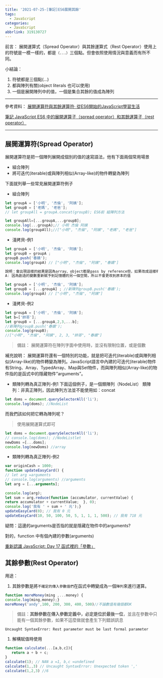 ```yaml
---
title: '2021-07-25-[筆記]ES6展開其餘'
tags:
  - JavaScript
categories:
  - JavaScript
abbrlink: 319130727
---
```

前言：
展開運算式（Spread Operator）與其餘運算式（Rest Operator）使用上的符號是一模一樣的，都是`（...）`三個點。但會依照使用情況與意義而有所不同。 

小結論： 
1.  符號都是三個點(…) 
2.  都與陣列有關(object literals 也可以使用) 
3.  一個是展開陣列中的值，一個是集合其餘的值成為陣列

<!-- more -->
---
參考資料：
[展開運算符與其餘運算符· 從ES6開始的JavaScript學習生活](https://eyesofkids.gitbooks.io/javascript-start-from-es6/content/part4/rest_spread.html)

[筆記 JavaScript ES6 中的展開運算子（spread operator）和其餘運算子（rest operator）](https://pjchender.blogspot.com/2017/01/es6-spread-operatorrest-operator.html)

---
## 展開運算符(Spread Operator)
展開運算符是把一個陣列展開成個別的值的速寫語法，他有下面兩個常用場景
- 組合陣列
- 將可迭代(iterable)或與陣列相似(Array-like)的物件轉變為陣列 

下面就列舉一些常見展開運算符例子 
- 組合陣列
```jsx
let groupA = ['小明', '杰倫', '阿姨'];
let groupB = ['老媽', '老爸'];
// let groupAll = groupA.concat(groupB); ES6前 組陣列方法

let groupAll=[...groupA,...groupB]; 
console.log(...groupA);// 小明 杰倫 阿姨
console.log(groupAll);//["小明", "杰倫", "阿姨", "老媽", "老爸"]
```

- 淺拷貝-例1

```jsx
let groupA = ['小明', '杰倫', '阿姨'];
let groupB = groupA ;
groupB.push('春嬌');
console.log(groupA) // ["小明", "杰倫", "阿姨", "春嬌"]

說明：會出現這樣的結果是因為array、object都是pass by reference但，如果改成這樣呢？
A: 因為創造的變數重新賦予到記憶體的另一個空間，所以不會更改到原本的值

let groupA = ['小明', '杰倫', '阿姨'];
let groupB = [...groupA] ; //新陣列groupB.push('春嬌');
console.log(groupA) // ["小明", "杰倫", "阿姨"]
```

- 淺拷貝-例2

```jsx
let groupA = ['小明', '杰倫', '阿姨'];
let b=['帥哥'];
let groupB = [...groupA,2,3,...b]; 
//新陣列groupB.push('春嬌');
console.log(groupB);
//["小明", "杰倫", "阿姨", 2, 3, "帥哥", "春嬌"]
```

> 備註：
展開運算符在陣列字面中使用時，並沒有限制位置，或是個數

補充說明： 展開運算符還有一個特別的功能，就是把可迭代(iterable)或與陣列相似(Array-like)的物件轉變為陣列。JavaScript語言中內建的可迭代(iterable)物件有String、Array、TypedArray、Map與Set物件，而與陣列相似(Array-like)的物件指的是函式中的隱藏物件”arguments”。

- 類陣列轉為真正陣列-例1 下面這個例子，是一個類陣列（NodeList） 類陣列：非真正陣列，因此陣列方法並不能使用如：concat

```jsx
let doms = document.querySelectorAll('li');
console.log(doms); //NodeList
```

而我們該如何把它轉為陣列呢？ 
> 使用展開運算式即可

```jsx
let doms = document.querySelectorAll('li');
// console.log(doms); //NodeListlet 
newDoms =[...doms];
console.log(newDoms) //array
```

- 類陣列轉為真正陣列-例2

```jsx
var originCash = 1000;
function updateEasyCard() {  
// let arg =arguments  
// console.log(arguments) //arguments  
let arg = [...arguments]; 
 
console.log(arg);  
let sum = arg.reduce(function (accumulator, currentValue) {    
return accumulator + currentValue;  }, 0);  
console.log('我有 ' + sum + ' 元');}
updateEasyCard(0); // 我有 0 元
updateEasyCard(10, 50, 100, 50, 5, 1, 1, 1, 500); // 我有 718 元
```

疑問：這邊的arguments是否指的就是隱藏在物件中的arguments? 

對的，function 中有個內建的參數(arguments)

[重新認識 JavaScript: Day 17 函式裡的「參數」](https://ithelp.ithome.com.tw/articles/10192368)

## 其餘參數(Rest Operator)
用途：

1. 其餘參數是將`不確定的傳入參數值們`在函式中轉變成為一個`陣列`來進行運算。

```jsx
function moreMoney(ming ,...money) {           
console.log(ming,money);}
moreMoney('andy',100, 200, 300, 400, 500)//不論數值有幾個都OK
```

> 備註：**其餘參數在傳入參數定義中，必定是位於最後一位**，並且在參數中只能有一個其餘參數，如果不這麼做就會產生下列錯誤訊息

`Uncaught SyntaxError: Rest parameter must be last formal parameter`

1. 解構賦值時使用

```jsx
function calculate(...[a,b,c]){
   return a + b + c;
}
calculate(1); // NAN a =1, b,c =undefined
calculate(1,,3) // Uncaught SyntaxError: Unexpected token ','
calculate(1,2,3) //6
```
